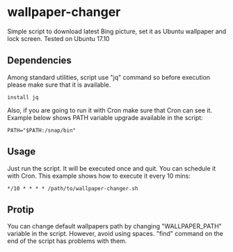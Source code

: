 # wallpaper-changer
Simple script to download latest Bing picture, set it as Ubuntu wallpaper and
lock screen. Tested on Ubuntu 17.10

## Dependencies
Among standard utilities, script use "jq" command so before execution please make sure that it is available.
```
install jq
```
Also, if you are going to run it with Cron make sure that Cron can see it. Example below shows PATH variable upgrade available in the script:
```
PATH="$PATH:/snap/bin"
```

## Usage
Just run the script. It will be executed once and quit. You can schedule it with
Cron. This example shows how to execute it every 10 mins:

```
*/10 * * * * /path/to/wallpaper-changer.sh
```

## Protip
You can change default wallpapers path by changing "WALLPAPER_PATH" variable in the script. However, avoid using spaces. "find" command on the end of the script has problems with them.
